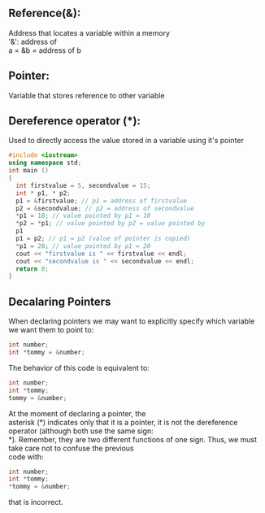 ## Reference(&): 

Address that locates a variable within a memory \
'&': address of \
a = &b = address of b

## Pointer:

Variable that stores reference to other variable

## Dereference operator (*):

Used to directly access the value stored in a variable using it's pointer

```cpp
#include <iostream>
using namespace std;
int main ()
{
  int firstvalue = 5, secondvalue = 15;
  int * p1, * p2;
  p1 = &firstvalue; // p1 = address of firstvalue
  p2 = &secondvalue; // p2 = address of secondvalue
  *p1 = 10; // value pointed by p1 = 10
  *p2 = *p1; // value pointed by p2 = value pointed by
  p1
  p1 = p2; // p1 = p2 (value of pointer is copied)
  *p1 = 20; // value pointed by p1 = 20
  cout << "firstvalue is " << firstvalue << endl;
  cout << "secondvalue is " << secondvalue << endl;
  return 0;
}
```

## Decalaring Pointers

When declaring pointers we may want to explicitly specify which variable we want them to point to: 

```cpp
int number;
int *tommy = &number;
```

The behavior of this code is equivalent to:
```cpp
int number;
int *tommy;
tommy = &number;
```
At the moment of declaring a pointer, the \
asterisk (*) indicates only that it is a pointer, it is not the dereference operator (although both use the same sign: \
*). Remember, they are two different functions of one sign. Thus, we must take care not to confuse the previous \
code with:

```cpp
int number;
int *tommy;
*tommy = &number;
```
that is incorrect.
